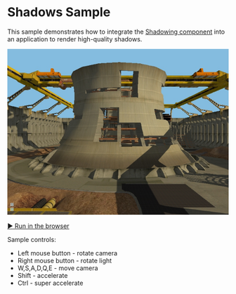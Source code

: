 # Shadows Sample

This sample demonstrates how to integrate the [Shadowing component](https://github.com/DiligentGraphics/DiligentFX/tree/master/Components#shadows)
into an application to render high-quality shadows.

![](Screenshot.jpg)

[:arrow_forward: Run in the browser](https://diligentgraphics.github.io/wasm-modules/Shadows/Shadows.html)

Sample controls:

* Left mouse button - rotate camera
* Right mouse button - rotate light
* W,S,A,D,Q,E - move camera
* Shift - accelerate
* Ctrl - super accelerate